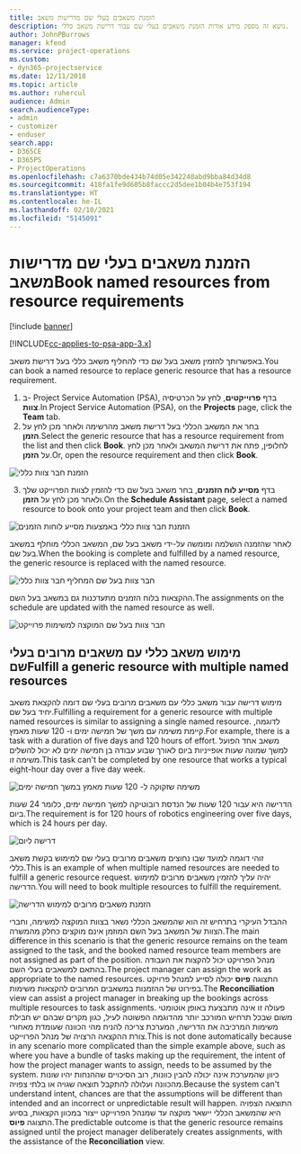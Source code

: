 ```yaml
---
title: הזמנת משאבים בעלי שם מדרישות משאב
description: נושא זה מספק מידע אודות הזמנת משאבים בעלי שם עבור דרישת משאב כללי.
author: JohnPBurrows
manager: kfend
ms.service: project-operations
ms.custom:
- dyn365-projectservice
ms.date: 12/11/2018
ms.topic: article
ms.author: ruhercul
audience: Admin
search.audienceType:
- admin
- customizer
- enduser
search.app:
- D365CE
- D365PS
- ProjectOperations
ms.openlocfilehash: c7a6370bde434b74d05e342240abd9bba84d34d8
ms.sourcegitcommit: 418fa1fe9d605b8faccc2d5dee1b04b4e753f194
ms.translationtype: HT
ms.contentlocale: he-IL
ms.lasthandoff: 02/10/2021
ms.locfileid: "5145091"
---
```

# <a name="book-named-resources-from-resource-requirements"></a><span data-ttu-id="1ad7b-103">הזמנת משאבים בעלי שם מדרישות משאב</span><span class="sxs-lookup"><span data-stu-id="1ad7b-103">Book named resources from resource requirements</span></span>

[!include [banner](../includes/psa-now-project-operations.md)]

[!INCLUDE[cc-applies-to-psa-app-3.x](../includes/cc-applies-to-psa-app-3x.md)]

<span data-ttu-id="1ad7b-104">באפשרותך להזמין משאב בעל שם כדי להחליף משאב כללי בעל דרישת משאב.</span><span class="sxs-lookup"><span data-stu-id="1ad7b-104">You can book a named resource to replace generic resource that has a resource requirement.</span></span>

1. <span data-ttu-id="1ad7b-105">ב- Project Service Automation‏ (PSA), בדף **פרוייקטים**, לחץ על הכרטיסיה **צוות**.</span><span class="sxs-lookup"><span data-stu-id="1ad7b-105">In Project Service Automation (PSA), on the **Projects** page, click the **Team** tab.</span></span>
2. <span data-ttu-id="1ad7b-106">בחר את המשאב הכללי בעל דרישת משאב מהרשימה ולאחר מכן לחץ על **הזמן**.</span><span class="sxs-lookup"><span data-stu-id="1ad7b-106">Select the generic resource that has a resource requirement from the list and then click **Book**.</span></span> <span data-ttu-id="1ad7b-107">לחלופין, פתח את דרישת המשאב ולאחר מכן לחץ על **הזמן**.</span><span class="sxs-lookup"><span data-stu-id="1ad7b-107">Or, open the resource requirement and then click **Book**.</span></span>


![הזמנת חבר צוות כללי](media/RM-how-to-14.png)


3. <span data-ttu-id="1ad7b-109">בדף **מסייע לוח הזמנים**, בחר משאב בעל שם כדי להזמין לצוות הפרוייקט שלך ולאחר מכן לחץ על **הזמן**.</span><span class="sxs-lookup"><span data-stu-id="1ad7b-109">On the **Schedule Assistant** page, select a named resource to book onto your project team and then click **Book**.</span></span>

![הזמנת חבר צוות כללי באמצעות מסייע לוחות הזמנים](media/RM-how-to-15.png)

<span data-ttu-id="1ad7b-111">לאחר שהזמנה הושלמה ומומשה על-ידי משאב בעל שם, המשאב הכללי מוחלף במשאב בעל שם.</span><span class="sxs-lookup"><span data-stu-id="1ad7b-111">When the booking is complete and fulfilled by a named resource, the generic resource is replaced with the named resource.</span></span>

![חבר צוות בעל שם המחליף חבר צוות כללי](media/RM-how-to-16.png)

<span data-ttu-id="1ad7b-113">ההקצאות בלוח הזמנים מתעדכנות גם במשאב בעל השם.</span><span class="sxs-lookup"><span data-stu-id="1ad7b-113">The assignments on the schedule are updated with the named resource as well.</span></span>

![חבר צוות בעל שם המוקצה למשימות פרוייקט](media/RM-how-to-17.png)

## <a name="fulfill-a-generic-resource-with-multiple-named-resources"></a><span data-ttu-id="1ad7b-115">מימוש משאב כללי עם משאבים מרובים בעלי שם</span><span class="sxs-lookup"><span data-stu-id="1ad7b-115">Fulfill a generic resource with multiple named resources</span></span>
<span data-ttu-id="1ad7b-116">מימוש דרישה עבור משאב כללי עם משאבים מרובים בעלי שם דומה להקצאת משאב יחיד בעל שם.</span><span class="sxs-lookup"><span data-stu-id="1ad7b-116">Fulfilling a requirement for a generic resource with multiple named resources is similar to assigning a single named resource.</span></span> <span data-ttu-id="1ad7b-117">לדוגמה, קיימת משימה עם משך של חמישה ימים ו- 120 שעות מאמץ.</span><span class="sxs-lookup"><span data-stu-id="1ad7b-117">For example, there is a task with a duration of five days and 120 hours of effort.</span></span> <span data-ttu-id="1ad7b-118">משאב אחד הפועל למשך שמונה שעות אופייניות ביום לאורך שבוע עבודה בן חמישה ימים לא יכול להשלים משימה זו.</span><span class="sxs-lookup"><span data-stu-id="1ad7b-118">This task can't be completed by one resource that works a typical eight-hour day over a five day week.</span></span> 

![משימה שזקוקה ל- 120 שעות מאמץ במשך חמישה ימים](media/RM-how-to-21.png)

<span data-ttu-id="1ad7b-120">הדרישה היא עבור 120 שעות של הנדסת רובוטיקה למשך חמישה ימים, כלומר 24 שעות ביום.</span><span class="sxs-lookup"><span data-stu-id="1ad7b-120">The requirement is for 120 hours of robotics engineering over five days, which is 24 hours per day.</span></span>

![דרישה ליום](media/RM-how-to-22.png)

<span data-ttu-id="1ad7b-122">זוהי דוגמה למועד שבו נחוצים משאבים מרובים בעלי שם למימוש בקשת משאב כללי.</span><span class="sxs-lookup"><span data-stu-id="1ad7b-122">This is an example of when multiple named resources are needed to fulfill a generic resource request.</span></span> <span data-ttu-id="1ad7b-123">יהיה עליך להזמין משאבים מרובים למימוש הדרישה.</span><span class="sxs-lookup"><span data-stu-id="1ad7b-123">You will need to book multiple resources to fulfill the requirement.</span></span>

![הזמנת משאבים מרובים למימוש הדרישה](media/RM-how-to-23.png)

<span data-ttu-id="1ad7b-125">ההבדל העיקרי בתרחיש זה הוא שהמשאב הכללי נשאר בצוות המוקצה למשימה, וחברי הצוות של המשאב בעל השם המוזמן אינם מוקצים כחלק מהמשרה.</span><span class="sxs-lookup"><span data-stu-id="1ad7b-125">The main difference in this scenario is that the generic resource remains on the team assigned to the task, and the booked named resource team members are not assigned as part of the position.</span></span> <span data-ttu-id="1ad7b-126">מנהל הפרויקט יכול להקצות את העבודה בהתאם למשאבים בעלי השם.</span><span class="sxs-lookup"><span data-stu-id="1ad7b-126">The project manager can assign the work as appropriate to the named resources.</span></span> <span data-ttu-id="1ad7b-127">התצוגה **פיוס** יכולה לסייע למנהל פרויקט בפירוט של ההזמנות במשאבים המרובים להקצאות משימות.</span><span class="sxs-lookup"><span data-stu-id="1ad7b-127">The **Reconciliation** view can assist a project manager in breaking up the bookings across multiple resources to task assignments.</span></span> <span data-ttu-id="1ad7b-128">פעולה זו אינה מתבצעת באופן אוטומטי משום שבכל תרחיש המורכב יותר מהדוגמה הפשוטה לעיל, כגון מקרים שבהם יש חבילת משימות המרכיבה את הדרישה, המערכת צריכה להניח מהי הכוונה שעומדת מאחורי צורת ההקצאה הרצויה של מנהל הפרוייקט.</span><span class="sxs-lookup"><span data-stu-id="1ad7b-128">This is not done automatically because in any scenario more complicated than the simple example above, such as where you have a bundle of tasks making up the requirement, the intent of how the project manager wants to assign, needs to be assumed by the system.</span></span> <span data-ttu-id="1ad7b-129">כיוון שהמערכת אינה יכולה להבין כוונות, רוב הסיכויים שההנחות יהיו שונות מהכוונה ועלולה להתקבל תוצאה שגויה או בלתי צפויה.</span><span class="sxs-lookup"><span data-stu-id="1ad7b-129">Because the system can't understand intent, chances are that the assumptions will be different than intended and an incorrect or unpredictable result will happen.</span></span> <span data-ttu-id="1ad7b-130">התוצאה הצפויה היא שהמשאב הכללי יישאר מוקצה עד שמנהל הפרוייקט ייצור במכוון הקצאות, בסיוע התצוגה **פיוס**.</span><span class="sxs-lookup"><span data-stu-id="1ad7b-130">The predictable outcome is that the generic resource remains assigned until the project manager deliberately creates assignments, with the assistance of the **Reconciliation** view.</span></span>


